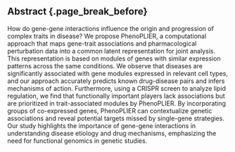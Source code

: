 ## Abstract {.page_break_before}

How do gene-gene interactions influence the origin and progression of complex traits in disease? We propose PhenoPLIER, a computational approach that maps gene-trait associations and pharmacological perturbation data into a common latent representation for joint analysis.
This representation is based on modules of genes with similar expression patterns across the same conditions.
We observe that diseases are significantly associated with gene modules expressed in relevant cell types, and our approach accurately predicts known drug-disease pairs and infers mechanisms of action.
Furthermore, using a CRISPR screen to analyze lipid regulation, we find that functionally important players lack associations but are prioritized in trait-associated modules by PhenoPLIER.
By incorporating groups of co-expressed genes, PhenoPLIER can contextualize genetic associations and reveal potential targets missed by single-gene strategies.
Our study highlights the importance of gene-gene interactions in understanding disease etiology and drug mechanisms, emphasizing the need for functional genomics in genetic studies.
